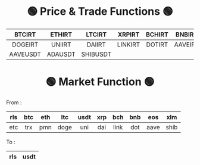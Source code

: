 
<h1 align="center"> 🟢 Price & Trade Functions 🟢 </h1>

|BTCIRT|ETHIRT|LTCIRT|XRPIRT|BCHIRT|BNBIRT|EOSIRT|XLMIRT|ETCIRT|TRXIRT|
|:-------------: |:-------------:|:-------------:|:-------------:|:-------------:|:-------------: |:-------------:|:-------------:|:-------------:|:-------------:|
| DOGEIRT | UNIIRT | DAIIRT | LINKIRT | DOTIRT | AAVEIRT | ADAIRT | SHIBIRT | USDTIRT | BTCUSDT | ETHUSDT | LTCUSDT | XRPUSDT |BCHUSDT | BNBUSDT | EOSUSDT | XLMUSDT |ETCUSDT | TRXUSDT | PMNUSDT | DOGEUSDT | UNIUSDT | DAIUSDT | LINKUSDT | DOTUSDT
AAVEUSDT | ADAUSDT | SHIBUSDT

<h1 align="center"> 🟢 Market Function 🟢 </h1>
From :

rls|btc|eth|ltc|usdt|xrp|bch|bnb|eos|xlm|
|:-------------: |:-------------:|:-------------:|:-------------:|:-------------:|:-------------: |:-------------:|:-------------:|:-------------:|:-------------:|
etc|trx|pmn|doge|uni|dai|link|dot|aave|shib|

To :

rls|usdt|
|:-------------: |:-------------:|